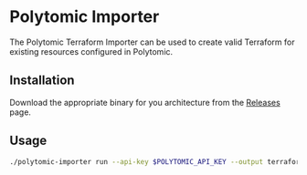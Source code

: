 # Polytomic Importer

The Polytomic Terraform Importer can be used to create valid Terraform for
existing resources configured in Polytomic.

## Installation

Download the appropriate binary for you architecture from the
[Releases](https://github.com/polytomic/terraform-provider-polytomic/releases)
page.

## Usage

```bash
./polytomic-importer run --api-key $POLYTOMIC_API_KEY --output terraform-imports --replace
```
